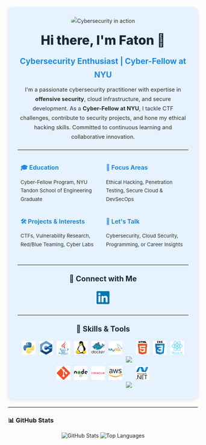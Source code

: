 <div style="background-color: #e6f3ff; padding: 25px; border-radius: 12px; margin: 15px auto; max-width: 800px; box-shadow: 0 3px 10px rgba(0,0,0,0.1); font-family: Inter, sans-serif; color: #2d2d2d; line-height: 1.7;">

   <div align="center">
    <img src="https://media.giphy.com/media/hun4DFmfnDId3lid5b/giphy.gif" width="300" alt="Cybersecurity in action" style="border-radius: 12px;" />
  </div>
 
  <h1 align="center" style="color: #1a2634; font-weight: 800; font-size: 2.4em; margin: 10px 0;"> 
    Hi there, I'm Faton 👋  
  </h1>
 
  <h3 align="center" style="color: #1e88e5; font-weight: 700; font-size: 1.5em; margin: 5px 0;">
    Cybersecurity Enthusiast | Cyber-Fellow at NYU
  </h3>

  <p style="font-size: 1.05em; text-align: center; color: #2d2d2d; font-weight: 400; line-height: 1.7; margin: 10px 0;"> 
    I'm a passionate cybersecurity practitioner with expertise in <strong>offensive security</strong>, cloud infrastructure, and secure development. 
    As a <strong>Cyber-Fellow at NYU</strong>, I tackle CTF challenges, contribute to security projects, and hone my ethical hacking skills. 
    Committed to continuous learning and collaborative innovation.
  </p>

  <hr style="margin: 20px 0; border: none; border-top: 1px solid #ddd;" />

  <div style="display: flex; justify-content: space-around; flex-wrap: wrap; font-size: 0.95em;">
    <div style="flex: 1; min-width: 180px; margin: 8px;">
      <h4 style="color: #1e88e5; font-weight: 700; font-size: 1.2em; margin: 5px 0;"><strong>🎓 Education</strong></h4>
      <p style="color: #2d2d2d; font-weight: 400;">Cyber-Fellow Program, NYU Tandon School of Engineering Graduate</p>
    </div>
    <div style="flex: 1; min-width: 180px; margin: 8px;">
      <h4 style="color: #1e88e5; font-weight: 700; font-size: 1.2em; margin: 5px 0;"><strong>🔐 Focus Areas</strong></h4>
      <p style="color: #2d2d2d; font-weight: 400;">Ethical Hacking, Penetration Testing, Secure Cloud & DevSecOps</p>
    </div>
    <div style="flex: 1; min-width: 180px; margin: 8px;">
      <h4 style="color: #1e88e5; font-weight: 700; font-size: 1.2em; margin: 5px 0;"><strong>🛠️ Projects & Interests</strong></h4>
      <p style="color: #2d2d2d; font-weight: 400;">CTFs, Vulnerability Research, Red/Blue Teaming, Cyber Labs</p>
    </div>
    <div style="flex: 1; min-width: 180px; margin: 8px;">
      <h4 style="color: #1e88e5; font-weight: 700; font-size: 1.2em; margin: 5px 0;"><strong>💬 Let's Talk</strong></h4>
      <p style="color: #2d2d2d; font-weight: 400;">Cybersecurity, Cloud Security, Programming, or Career Insights</p>
    </div>
  </div>

  <hr style="margin: 20px 0; border: none; border-top: 1px solid #ddd;" />

  <h3 style="text-align: center; color: #1a2634; font-weight: 700; font-size: 1.4em; margin: 10px 0;">🔗 Connect with Me</h3>
  <p align="center" style="margin: 15px 0;">
    <a href="https://www.linkedin.com/in/faton-haxhiu-71743511a/" target="_blank" style="margin: 0 8px;" aria-label="LinkedIn Profile">
      <img src="https://raw.githubusercontent.com/devicons/devicon/master/icons/linkedin/linkedin-original.svg" alt="LinkedIn" width="36" height="36"/>
    </a>
  </p>

  <hr style="margin: 20px 0; border: none; border-top: 1px solid #ddd;" />

  <h3 style="text-align: center; color: #1a2634; font-weight: 700; font-size: 1.4em; margin: 10px 0;">🧰 Skills & Tools</h3>
  <div style="text-align: center; font-size: 0;">
    <img src="https://raw.githubusercontent.com/devicons/devicon/master/icons/python/python-original.svg" alt="Python" width="36" height="36" style="margin: 5px;">
    <img src="https://raw.githubusercontent.com/devicons/devicon/master/icons/cplusplus/cplusplus-original.svg" alt="C++" width="36" height="36" style="margin: 5px;">
    <img src="https://raw.githubusercontent.com/devicons/devicon/master/icons/java/java-original.svg" alt="Java" width="36" height="36" style="margin: 5px;">
    <img src="https://raw.githubusercontent.com/devicons/devicon/master/icons/linux/linux-original.svg" alt="Linux" width="36" height="36" style="margin: 5px;">
    <img src="https://raw.githubusercontent.com/devicons/devicon/master/icons/docker/docker-original-wordmark.svg" alt="Docker" width="36" height="36" style="margin: 5px;">
    <img src="https://raw.githubusercontent.com/devicons/devicon/master/icons/mysql/mysql-original-wordmark.svg" alt="MySQL" width="36" height="36" style="margin: 5px;">
    <img src="https://www.svgrepo.com/show/303229/microsoft-sql-server-logo.svg" alt="SQL Server" width="36" height="36" style="margin: 5px;">
    <img src="https://raw.githubusercontent.com/devicons/devicon/master/icons/html5/html5-original-wordmark.svg" alt="HTML5" width="36" height="36" style="margin: 5px;">
    <img src="https://raw.githubusercontent.com/devicons/devicon/master/icons/css3/css3-original-wordmark.svg" alt="CSS3" width="36" height="36" style="margin: 5px;">
    <img src="https://raw.githubusercontent.com/devicons/devicon/master/icons/react/react-original-wordmark.svg" alt="React" width="36" height="36" style="margin: 5px;">
    <img src="https://raw.githubusercontent.com/devicons/devicon/master/icons/git/git-original.svg" alt="Git" width="36" height="36" style="margin: 5px;">
    <img src="https://raw.githubusercontent.com/devicons/devicon/master/icons/nodejs/nodejs-original-wordmark.svg" alt="Node.js" width="36" height="36" style="margin: 5px;">
    <img src="https://raw.githubusercontent.com/devicons/devicon/master/icons/oracle/oracle-original.svg" alt="Oracle" width="36" height="36" style="margin: 5px;">
    <img src="https://raw.githubusercontent.com/devicons/devicon/master/icons/amazonwebservices/amazonwebservices-original-wordmark.svg" alt="AWS" width="36" height="36" style="margin: 5px;">
    <img src="https://www.vectorlogo.zone/logos/microsoft_azure/microsoft_azure-icon.svg" alt="Azure" width="36" height="36" style="margin: 5px;">
    <img src="https://raw.githubusercontent.com/devicons/devicon/master/icons/dot-net/dot-net-original-wordmark.svg" alt=".NET" width="36" height="36" style="margin: 5px;">
  </div>
</div>

<hr style="margin: 20px 0; border: none; border-top: 1px solid #ddd;" />

### 📊 GitHub Stats
<p align="center" style="font-family: Inter, sans-serif; color: #1a2634;">
  <img src="https://github-readme-stats.vercel.app/api?username=fatonhaxhiu&show_icons=true&theme=light&hide_border=true" alt="GitHub Stats" width="400" />
  <img src="https://github-readme-stats.vercel.app/api/top-langs/?username=fatonhaxhiu&layout=compact&theme=light&hide_border=true" alt="Top Languages" width="300" />
</p>
